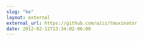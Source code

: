```yaml
---
slug: "ke"
layout: external
external_url: https://github.com/aziz/tmuxinator
date: 2012-02-12T13:34:02-06:00
---
```

